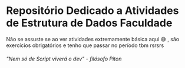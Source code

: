# Repositório Dedicado a Atividades de Estrutura de Dados Faculdade

Não se assuste se ao ver atividades extremamente básica aqui :sweat_smile: , são exercícios obrigatórios e tenho que passar no período tbm rsrsrs

###### "Nem só de Script viverá o dev" - filósofo Piton 
